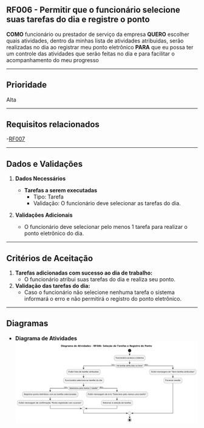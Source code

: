 ## RF006 - Permitir que o funcionário selecione suas tarefas do dia e registre o ponto

**COMO** funcionário ou prestador de serviço da empresa 
**QUERO** escolher quais atividades, dentro da minhas lista de atividades atribuidas, serão realizadas no dia ao registrar meu ponto eletrônico
**PARA** que eu possa ter um controle das atividades que serão feitas no dia e para facilitar o acompanhamento do meu progresso

---

## **Prioridade** 
Alta

---

## **Requisitos relacionados** 
-[RF007](REQ007.md)

---

## **Dados e Validações**
1. **Dados Necessários** 
   - **Tarefas a serem executadas**  
     - Tipo: Tarefa  
     - Validação: O funcionário deve selecionar as tarefas do dia.  
   

2. **Validações Adicionais**
   - O funcionário deve selecionar pelo menos 1 tarefa para realizar o ponto eletrônico do dia.   

---

## **Critérios de Aceitação**
1. **Tarefas adicionadas com sucesso ao dia de trabalho:**  
   - O funcionário atribui suas tarefas do dia e realiza seu ponto.
2. **Validação das tarefas do dia:**  
   - Caso o funcionário não selecione nenhuma tarefa o sistema informará o erro e não permitirá o registro do ponto eletrônico.

---

## **Diagramas**
- **Diagrama de Atividades**
![Diagrama de atividade](../../Assets/diagrama-atividade-rf06.png)
